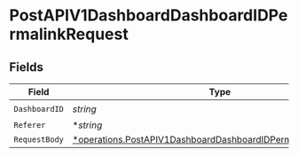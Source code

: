 # PostAPIV1DashboardDashboardIDPermalinkRequest


## Fields

| Field                                                                                                                                         | Type                                                                                                                                          | Required                                                                                                                                      | Description                                                                                                                                   |
| --------------------------------------------------------------------------------------------------------------------------------------------- | --------------------------------------------------------------------------------------------------------------------------------------------- | --------------------------------------------------------------------------------------------------------------------------------------------- | --------------------------------------------------------------------------------------------------------------------------------------------- |
| `DashboardID`                                                                                                                                 | *string*                                                                                                                                      | :heavy_check_mark:                                                                                                                            | N/A                                                                                                                                           |
| `Referer`                                                                                                                                     | **string*                                                                                                                                     | :heavy_minus_sign:                                                                                                                            | N/A                                                                                                                                           |
| `RequestBody`                                                                                                                                 | [*operations.PostAPIV1DashboardDashboardIDPermalinkRequestBody](../../models/operations/postapiv1dashboarddashboardidpermalinkrequestbody.md) | :heavy_minus_sign:                                                                                                                            | N/A                                                                                                                                           |